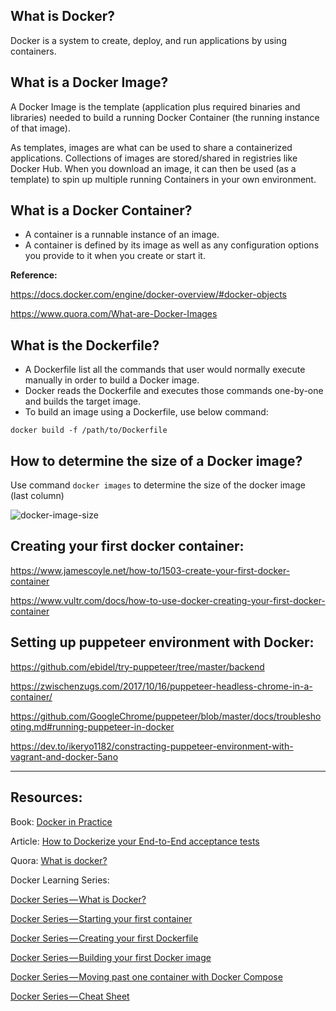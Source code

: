 ## What is Docker?
Docker is a system to create, deploy, and run applications by using containers.

## What is a Docker Image?
A Docker Image is the template (application plus required binaries and libraries) needed to build a running Docker Container (the running instance of that image).

As templates, images are what can be used to share a containerized applications. Collections of images are stored/shared in registries like Docker Hub. When you download an image, it can then be used (as a template) to spin up multiple running Containers in your own environment.

## What is a Docker Container?
* A container is a runnable instance of an image.
* A container is defined by its image as well as any configuration options you provide to it when you create or start it. 

**Reference:** 

https://docs.docker.com/engine/docker-overview/#docker-objects 

https://www.quora.com/What-are-Docker-Images

## What is the Dockerfile?

* A Dockerfile list all the commands that user would normally execute manually in order to build a Docker image.
* Docker reads the Dockerfile and executes those commands one-by-one and builds the target image.
* To build an image using a Dockerfile, use below command:
```
docker build -f /path/to/Dockerfile
```

## How to determine the size of a Docker image?
Use command `docker images` to determine the size of the docker image (last column)

![docker-image-size](https://github.com/arkhangelsk/Learning-Grid/blob/master/images/docker-image-size.png)

## Creating your first docker container:

https://www.jamescoyle.net/how-to/1503-create-your-first-docker-container

https://www.vultr.com/docs/how-to-use-docker-creating-your-first-docker-container

## Setting up puppeteer environment with Docker:
https://github.com/ebidel/try-puppeteer/tree/master/backend

https://zwischenzugs.com/2017/10/16/puppeteer-headless-chrome-in-a-container/

https://github.com/GoogleChrome/puppeteer/blob/master/docs/troubleshooting.md#running-puppeteer-in-docker

https://dev.to/ikeryo1182/constracting-puppeteer-environment-with-vagrant-and-docker-5ano

***

## Resources:

Book: [Docker in Practice](https://www.manning.com/books/docker-in-practice-second-edition?a_aid=zwischenzugs&a_bid=550032fc)

Article: [How to Dockerize your End-to-End acceptance tests](https://medium.freecodecamp.org/how-to-dockerize-your-end-to-end-acceptance-tests-dbb593acb8e0)

Quora: [What is docker?](https://www.quora.com/qemail/track_click?al_imp=eyJ0eXBlIjogMzMsICJoYXNoIjogIjB8MTB8MXw2NDc2NDgyMCJ9&al_pri=ReadMoreLinkClickthrough&aoid=1EjNS7gFO2a&aoty=1&aty=4&click_pos=10&ct=1544738197431220&et=130&id=3db5a8fb14274d369619d549556aad9f&source=7&src=1&st=1544738197547871&stories=1_m5m85t9ONMK%7C1_ROMquNe97oK%7C1_qJ3zFPQjWCi%7C1_duVMKaAMwH1%7C1_LAjfv22RpYB%7C1_alUBLFEQmA8%7C1_V7JcvVDQTJi%7C1_IdWComB7OKu%7C1_VTSGzAkbwc2%7C1_1EjNS7gFO2a&ty=1&ty_data=1EjNS7gFO2a&uid=YsTkMQnEFdZ&v=0)

Docker Learning Series:

[Docker Series — What is Docker?](https://medium.com/pintail-labs/docker-series-what-is-docker-9eddca88f434)

[Docker Series — Starting your first container](https://medium.com/pintail-labs/docker-series-starting-your-first-container-92dfd1dc859)

[Docker Series — Creating your first Dockerfile](https://medium.com/pintail-labs/docker-series-creating-your-first-dockerfile-573bfea4991)

[Docker Series — Building your first Docker image](https://medium.com/pintail-labs/docker-series-building-your-first-image-8a6f051ae637)

[Docker Series — Moving past one container with Docker Compose](https://medium.com/pintail-labs/docker-series-moving-past-one-container-bf32b45831d3)

[Docker Series — Cheat Sheet](https://medium.com/pintail-labs/docker-series-cheat-sheet-e1841961c61)

